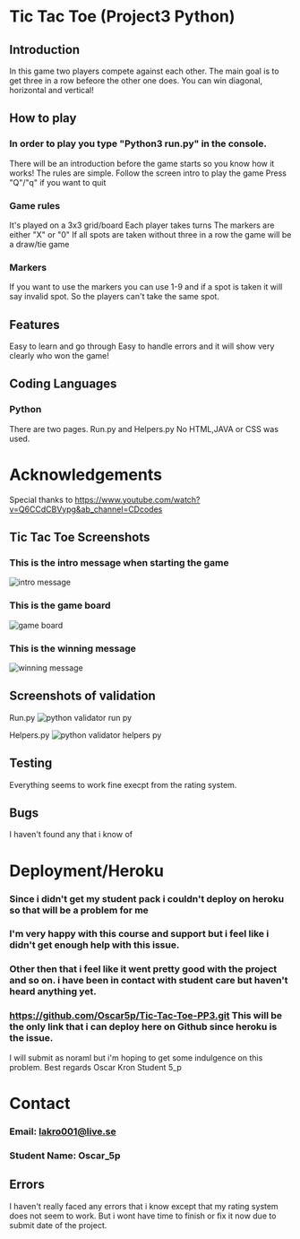# Tic Tac Toe (Project3 Python)

## Introduction
In this game two players compete against each other.
The main goal is to get three in a row befeore the other one does.
You can win diagonal, horizontal and vertical!

## How to play
### In order to play you type "Python3 run.py" in the console.
There will be an introduction before the game starts so you know how it works!
The rules are simple. Follow the screen intro to play the game
Press "Q"/"q" if you want to quit

### Game rules
It's played on a 3x3 grid/board
Each player takes turns
The markers are either "X" or "0"
If all spots are taken without three in a row the game will be a draw/tie game

### Markers
If you want to use the markers you can use 1-9 and if a spot is taken 
it will say invalid spot. So the players can't take the same spot.

## Features
Easy to learn and go through
Easy to handle errors
and it will show very clearly who won the game!

## Coding Languages
### Python
There are two pages.
Run.py and Helpers.py
No HTML,JAVA or CSS was used.

# Acknowledgements
Special thanks to
https://www.youtube.com/watch?v=Q6CCdCBVypg&ab_channel=CDcodes


## Tic Tac Toe Screenshots
### This is the intro message when starting the game
![intro message](https://github.com/Oscar5p/Tic-Tac-Toe-PP3/assets/166016267/282c2b7a-0bff-4d00-ac3e-17ded5263e7f)
### This is the game board
![game board](https://github.com/Oscar5p/Tic-Tac-Toe-PP3/assets/166016267/a6d8bbf5-1c7e-4bbc-8565-5a36134acaff)
### This is the winning message
![winning message](https://github.com/Oscar5p/Tic-Tac-Toe-PP3/assets/166016267/f0e1f77b-baf0-4597-b2f2-d0d07eae9803)

## Screenshots of validation
Run.py
![python validator run py](https://github.com/Oscar5p/Tic-Tac-Toe-PP3/assets/166016267/a804507e-082f-4b1d-9756-4c633162d2a3)

Helpers.py
![python validator helpers py](https://github.com/Oscar5p/Tic-Tac-Toe-PP3/assets/166016267/7034ae23-65cf-4433-9e14-729be212fed2)

## Testing
Everything seems to work fine execpt from the rating system.

## Bugs
I haven't found any that i know of

# Deployment/Heroku
### Since i didn't get my student pack i couldn't deploy on heroku so that will be a problem for me
### I'm very happy with this course and support but i feel like i didn't get enough help with this issue.
### Other then that i feel like it went pretty good with the project and so on. i have been in contact with student care but haven't heard anything yet.
### https://github.com/Oscar5p/Tic-Tac-Toe-PP3.git This will be the only link that i can deploy here on Github since heroku is the issue.
I will submit as noraml but i'm hoping to get some indulgence on this problem.
Best regards 
Oscar Kron
Student 5_p

# Contact
### Email: lakro001@live.se
### Student Name: Oscar_5p

## Errors
I haven't really faced any errors that i know except that my rating system does not seem to work.
But i wont have time to finish or fix it now due to submit date of the project.









